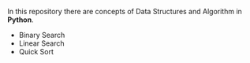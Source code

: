 In this repository there are concepts of Data Structures and Algorithm in <b>Python</b>.
<ul>
  <li>
    Binary Search 
  </li>
  <li>
    Linear Search
  </li>
  <li>
    Quick Sort
  </li>
</ul>
